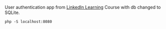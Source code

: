 User authentication app from [LinkedIn Learning][lil-course-url] Course with db changed to SQLite.

[lil-course-url]: https://www.linkedin.com/learning/php-user-authentication

```
php -S localhost:8080
```
